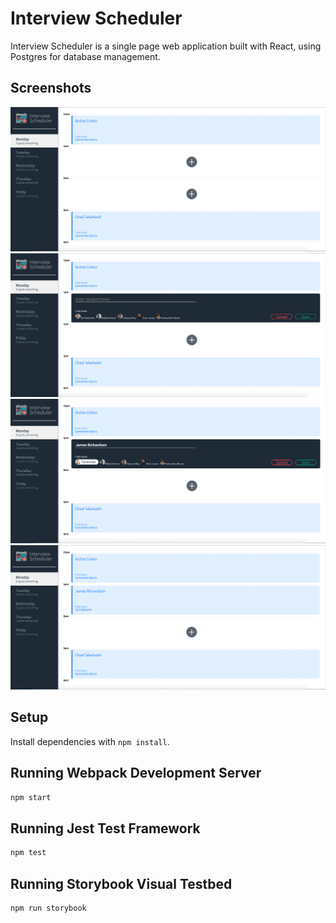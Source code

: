 # Interview Scheduler

  Interview Scheduler is a single page web application built with React, using Postgres for database management. 

## Screenshots

  !["Appointment list"](https://github.com/jamesrichardson604/Scheduler/blob/master/docs/appointment-list.png?raw=true)
  !["Appointment form"](https://github.com/jamesrichardson604/Scheduler/blob/master/docs/appointment-form.png?raw=true)
  !["Appointment form filled out"](https://github.com/jamesrichardson604/Scheduler/blob/master/docs/appointment-form-filledout.png?raw=true)
  !["Appointment list with new appointment](https://github.com/jamesrichardson604/Scheduler/blob/master/docs/appointment-list-with-new-appt.png?raw=true)

## Setup

Install dependencies with `npm install`.

## Running Webpack Development Server

```sh
npm start
```

## Running Jest Test Framework

```sh
npm test
```

## Running Storybook Visual Testbed

```sh
npm run storybook
```
